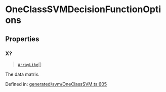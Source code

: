 # OneClassSVMDecisionFunctionOptions

## Properties

### X?

> [`ArrayLike`](../types/ArrayLike.md)[]

The data matrix.

Defined in:  [generated/svm/OneClassSVM.ts:605](https://github.com/transitive-bullshit/scikit-learn-ts/blob/b59c1ff/packages/sklearn/src/generated/svm/OneClassSVM.ts#L605)
